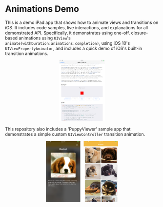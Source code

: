# Animations Demo

This is a demo iPad app that shows how to animate views and transitions on iOS. It includes code samples, live interactions, and explanations for all demonstrated API. Specifically, it demonstrates using one-off, closure-based animations using `UIView`'s `animate(withDuration:animations:completion)`, using iOS 10's `UIViewPropertyAnimator`, and includes a quick demo of iOS's built-in transition animations.

<p align="center"> 
  <img src="animation-demo.png" alt="iPad Demo App" style="height: 200px;"/>
</p>

This repository also includes a 'PuppyViewer' sample app that demonstrates a simple custom `UIViewController` transition animation.

<p align="center"> 
  <img src="puppies.png" alt="PuppyViewer" align="center" style="height: 200px;"/>
</p>
